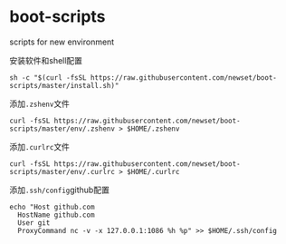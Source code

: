 # boot-scripts
scripts for new environment

安装软件和shell配置
```
sh -c "$(curl -fsSL https://raw.githubusercontent.com/newset/boot-scripts/master/install.sh)"
```

添加`.zshenv`文件
```
curl -fsSL https://raw.githubusercontent.com/newset/boot-scripts/master/env/.zshenv > $HOME/.zshenv
```

添加`.curlrc`文件

```
curl -fsSL https://raw.githubusercontent.com/newset/boot-scripts/master/env/.curlrc > $HOME/.curlrc
```

添加`.ssh/config`github配置
```
echo "Host github.com
  HostName github.com
  User git
  ProxyCommand nc -v -x 127.0.0.1:1086 %h %p" >> $HOME/.ssh/config
```